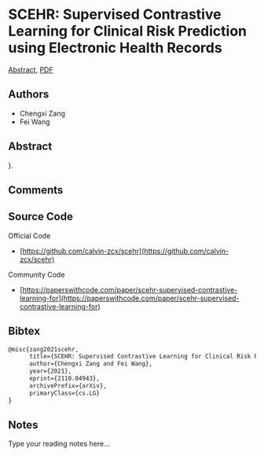 
# SCEHR: Supervised Contrastive Learning for Clinical Risk Prediction using Electronic Health Records

[Abstract](https://arxiv.org/abs/2110.04943), [PDF](https://arxiv.org/pdf/2110.04943.pdf)

## Authors

- Chengxi Zang
- Fei Wang

## Abstract

}.

## Comments



## Source Code

Official Code

- [https://github.com/calvin-zcx/scehr](https://github.com/calvin-zcx/scehr)

Community Code

- [https://paperswithcode.com/paper/scehr-supervised-contrastive-learning-for](https://paperswithcode.com/paper/scehr-supervised-contrastive-learning-for)

## Bibtex

```tex
@misc{zang2021scehr,
      title={SCEHR: Supervised Contrastive Learning for Clinical Risk Prediction using Electronic Health Records}, 
      author={Chengxi Zang and Fei Wang},
      year={2021},
      eprint={2110.04943},
      archivePrefix={arXiv},
      primaryClass={cs.LG}
}
```

## Notes

Type your reading notes here...

